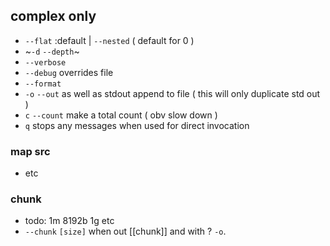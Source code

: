 ## complex only
- `--flat` :default | `--nested` ( default for 0 )
- ~`-d` `--depth`~
- `--verbose`
- `--debug` overrides file
- `--format`
- `-o` `--out` as well as stdout append to file ( this will only duplicate std out ) 
- `c` `--count` make a total count ( obv slow down ) 
- `q` stops any messages when used for direct invocation
### map src
- etc
### chunk
- todo: 1m 8192b 1g etc
- `--chunk` `[size]` when out [[chunk]]  and with ? `-o`.
